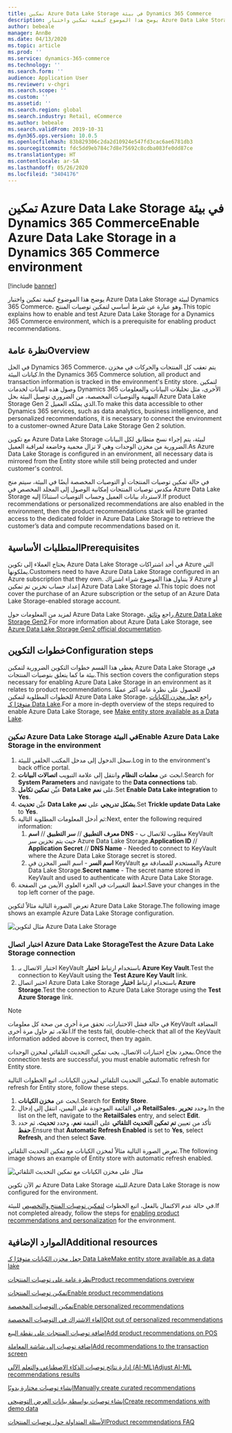 ```yaml
---
title: تمكين Azure Data Lake Storage في بيئة Dynamics 365 Commerce
description: يوضح هذا الموضوع كيفية تمكين واختبار Azure Data Lake Storage لبيئة Dynamics 365 Commerce، وهو عبارة عن شرط أساسي لتمكين توصيات المنتج.
author: bebeale
manager: AnnBe
ms.date: 04/13/2020
ms.topic: article
ms.prod: ''
ms.service: dynamics-365-commerce
ms.technology: ''
ms.search.form: ''
audience: Application User
ms.reviewer: v-chgri
ms.search.scope: ''
ms.custom: ''
ms.assetid: ''
ms.search.region: global
ms.search.industry: Retail, eCommerce
ms.author: bebeale
ms.search.validFrom: 2019-10-31
ms.dyn365.ops.version: 10.0.5
ms.openlocfilehash: 83b829306c2da2d10924e547fd3cac6ae6781db3
ms.sourcegitcommit: fdc5dd9eb784c7d8e75692c8cdba083fe0dd87ce
ms.translationtype: HT
ms.contentlocale: ar-SA
ms.lasthandoff: 05/26/2020
ms.locfileid: "3404176"
---
```

# <a name="enable-azure-data-lake-storage-in-a-dynamics-365-commerce-environment"></a><span data-ttu-id="707ef-103">تمكين Azure Data Lake Storage في بيئة Dynamics 365 Commerce</span><span class="sxs-lookup"><span data-stu-id="707ef-103">Enable Azure Data Lake Storage in a Dynamics 365 Commerce environment</span></span>

[!include [banner](includes/banner.md)]

<span data-ttu-id="707ef-104">يوضح هذا الموضوع كيفية تمكين واختبار Azure Data Lake Storage لبيئة Dynamics 365 Commerce، وهو عبارة عن شرط أساسي لتمكين توصيات المنتج.</span><span class="sxs-lookup"><span data-stu-id="707ef-104">This topic explains how to enable and test Azure Data Lake Storage for a Dynamics 365 Commerce environment, which is a prerequisite for enabling product recommendations.</span></span>

## <a name="overview"></a><span data-ttu-id="707ef-105">نظرة عامة</span><span class="sxs-lookup"><span data-stu-id="707ef-105">Overview</span></span>

<span data-ttu-id="707ef-106">في الحل Dynamics 365 Commerce، يتم تعقب كل المنتجات والحركات في مخزن كيانات البيئة.</span><span class="sxs-lookup"><span data-stu-id="707ef-106">In the Dynamics 365 Commerce solution, all product and transaction information is tracked in the environment's Entity store.</span></span> <span data-ttu-id="707ef-107">لتمكين وصول هذه البيانات لخدمات Dynamics 365 الأخرى، مثل تحليلات البيانات والمعلومات المهنية والتوصيات المخصصة، من الضروري توصيل البيئة بحل Azure Data Lake Storage Gen 2 الذي يملكه العميل.</span><span class="sxs-lookup"><span data-stu-id="707ef-107">To make this data accessible to other Dynamics 365 services, such as data analytics, business intelligence, and personalized recommendations, it is necessary to connect the environment to a customer-owned Azure Data Lake Storage Gen 2 solution.</span></span>

<span data-ttu-id="707ef-108">مع تكوين Azure Data Lake Storage لبيئة، يتم إجراء نسخ متطابق لكل البيانات الضرورية من مخزن الوحدات وهي لا تزال محمية وخاضعة لمراقبة العميل.</span><span class="sxs-lookup"><span data-stu-id="707ef-108">As Azure Data Lake Storage is configured in an environment, all necessary data is mirrored from the Entity store while still being protected and under customer's control.</span></span>

<span data-ttu-id="707ef-109">في حالة تمكين توصيات المنتجات‬ أو التوصيات المخصصة أيضًا في البيئة، سيتم منح مكدس توصيات المنتجات إمكانية الوصول إلى المجلد المخصص في Azure Data Lake Storage لاسترداد بيانات العميل وحساب التوصيات استنادًا إليه.</span><span class="sxs-lookup"><span data-stu-id="707ef-109">If product recommendations or personalized recommendations are also enabled in the environment, then the product recommendations stack will be granted access to the dedicated folder in Azure Data Lake Storage to retrieve the customer’s data and compute recommendations based on it.</span></span>

## <a name="prerequisites"></a><span data-ttu-id="707ef-110">المتطلبات الأساسية</span><span class="sxs-lookup"><span data-stu-id="707ef-110">Prerequisites</span></span>

<span data-ttu-id="707ef-111">يحتاج العملاء إلى تكوين Azure Data Lake Storage في أحد اشتراكات Azure التي يملكونها.</span><span class="sxs-lookup"><span data-stu-id="707ef-111">Customers need to have Azure Data Lake Storage configured in an Azure subscription that they own.</span></span> <span data-ttu-id="707ef-112">لا يتناول هذا الموضوع شراء اشتراك Azure أو إعداد حساب تخزين تم تمكين Azure Data Lake Storage له.</span><span class="sxs-lookup"><span data-stu-id="707ef-112">This topic does not cover the purchase of an Azure subscription or the setup of an Azure Data Lake Storage-enabled storage account.</span></span>

<span data-ttu-id="707ef-113">لمزيد من المعلومات حول Azure Data Lake Storage، راجع [ وثائق Azure Data Lake Storage Gen2](https://azure.microsoft.com/pricing/details/storage/data-lake).</span><span class="sxs-lookup"><span data-stu-id="707ef-113">For more information about Azure Data Lake Storage, see [Azure Data Lake Storage Gen2 official documentation](https://azure.microsoft.com/pricing/details/storage/data-lake).</span></span>
  
## <a name="configuration-steps"></a><span data-ttu-id="707ef-114">خطوات التكوين</span><span class="sxs-lookup"><span data-stu-id="707ef-114">Configuration steps</span></span>

<span data-ttu-id="707ef-115">يغطي هذا القسم خطوات التكوين الضرورية لتمكين Azure Data Lake Storage في بيئة ما كما يتعلق بتوصيات المنتجات.</span><span class="sxs-lookup"><span data-stu-id="707ef-115">This section covers the configuration steps necessary for enabling Azure Data Lake Storage in an environment as it relates to product recommendations.</span></span>
<span data-ttu-id="707ef-116">للحصول على نظرة عامة أكثر عمقًا للخطوات المطلوبة لتمكين Azure Data Lake Storage، راجع [جعل مخزن الكيانات‬ متوفرًا كـ Data Lake‬](../fin-ops-core/dev-itpro/data-entities/entity-store-data-lake.md).</span><span class="sxs-lookup"><span data-stu-id="707ef-116">For a more in-depth overview of the steps required to enable Azure Data Lake Storage, see [Make entity store available as a Data Lake](../fin-ops-core/dev-itpro/data-entities/entity-store-data-lake.md).</span></span>

### <a name="enable-azure-data-lake-storage-in-the-environment"></a><span data-ttu-id="707ef-117">تمكين Azure Data Lake Storage في البيئة</span><span class="sxs-lookup"><span data-stu-id="707ef-117">Enable Azure Data Lake Storage in the environment</span></span>

1. <span data-ttu-id="707ef-118">سجل الدخول إلى مدخل المكتب الخلفي للبيئة.</span><span class="sxs-lookup"><span data-stu-id="707ef-118">Log in to the environment's back office portal.</span></span>
1. <span data-ttu-id="707ef-119">ابحث عن **معلمات النظام** وانتقل إلى علامة التبويب **اتصالات البيانات**.</span><span class="sxs-lookup"><span data-stu-id="707ef-119">Search for **System Parameters** and navigate to the **Data connections** tab.</span></span> 
1. <span data-ttu-id="707ef-120">عيِّن **تمكين تكامل Data Lake** على **نعم**.</span><span class="sxs-lookup"><span data-stu-id="707ef-120">Set **Enable Data Lake integration** to **Yes**.</span></span>
1. <span data-ttu-id="707ef-121">عيِّن **تحديث Data Lake بشكل تدريجي** على **نعم**.</span><span class="sxs-lookup"><span data-stu-id="707ef-121">Set **Trickle update Data Lake** to **Yes**.</span></span>
1. <span data-ttu-id="707ef-122">ثم أدخل المعلومات المطلوبة التالية:</span><span class="sxs-lookup"><span data-stu-id="707ef-122">Next, enter the following required information:</span></span>
    1. <span data-ttu-id="707ef-123">**معرف التطبيق** // **سر التطبيق** // **اسم DNS** - مطلوب للاتصال ب KeyVault حيث يتم تخزين سر Azure Data Lake Storage.</span><span class="sxs-lookup"><span data-stu-id="707ef-123">**Application ID** // **Application Secret** // **DNS Name** - Needed to connect to KeyVault where the Azure Data Lake Storage secret is stored.</span></span>
    1. <span data-ttu-id="707ef-124">**اسم السر** - اسم السر المخزن في KeyVault والمستخدم للمصادقة مع Azure Data Lake Storage.</span><span class="sxs-lookup"><span data-stu-id="707ef-124">**Secret name** - The secret name stored in KeyVault and used to authenticate with Azure Data Lake Storage.</span></span>
1. <span data-ttu-id="707ef-125">احفظ التغييرات في الجزء العلوي الأيمن من الصفحة.</span><span class="sxs-lookup"><span data-stu-id="707ef-125">Save your changes in the top left corner of the page.</span></span>

<span data-ttu-id="707ef-126">تعرض الصورة التالية مثالاً لتكوين Azure Data Lake Storage.</span><span class="sxs-lookup"><span data-stu-id="707ef-126">The following image shows an example Azure Data Lake Storage configuration.</span></span>

![مثال لتكوين Azure Data Lake Storage](./media/exampleADLSConfig1.png)

### <a name="test-the-azure-data-lake-storage-connection"></a><span data-ttu-id="707ef-128">اختبار اتصال Azure Data Lake Storage</span><span class="sxs-lookup"><span data-stu-id="707ef-128">Test the Azure Data Lake Storage connection</span></span>

1. <span data-ttu-id="707ef-129">اختبار الاتصال بـ KeyVault باستخدام ارتباط **اختبار Azure Key Vault**.</span><span class="sxs-lookup"><span data-stu-id="707ef-129">Test the connection to KeyVault using the **Test Azure Key Vault** link.</span></span>
1. <span data-ttu-id="707ef-130">اختبر اتصال Azure Data Lake Storage باستخدام ارتباط **اختبار Azure Storage**.</span><span class="sxs-lookup"><span data-stu-id="707ef-130">Test the connection to Azure Data Lake Storage using the **Test Azure Storage** link.</span></span>

> [!NOTE]
> <span data-ttu-id="707ef-131">في حالة فشل الاختبارات، تحقق مرة أخرى من صحة كل معلومات KeyVault المضافة أعلاه، ثم حاول مرة أخرى.</span><span class="sxs-lookup"><span data-stu-id="707ef-131">If the tests fail, double-check that all of the KeyVault information added above is correct, then try again.</span></span>

<span data-ttu-id="707ef-132">بمجرد نجاح اختبارات الاتصال، يجب تمكين التحديث التلقائي لمخزن الوحدات.</span><span class="sxs-lookup"><span data-stu-id="707ef-132">Once the connection tests are successful, you must enable automatic refresh for Entity store.</span></span>

<span data-ttu-id="707ef-133">لتمكين التحديث التلقائي لمخزن الكيانات، اتبع الخطوات التالية.</span><span class="sxs-lookup"><span data-stu-id="707ef-133">To enable automatic refresh for Entity store, follow these steps.</span></span>

1. <span data-ttu-id="707ef-134">ابحث عن **مخزن الكيانات**.</span><span class="sxs-lookup"><span data-stu-id="707ef-134">Search for **Entity Store**.</span></span>
1. <span data-ttu-id="707ef-135">في القائمة الموجودة على اليمين، انتقل إلى إدخال **RetailSales**، وحدد **تحرير**.</span><span class="sxs-lookup"><span data-stu-id="707ef-135">In the list on the left, navigate to the **RetailSales** entry, and select **Edit**.</span></span>
1. <span data-ttu-id="707ef-136">تأكد من تعيين **تم تمكين التحديث التلقائي** على القيمة **نعم**، وحدد **تحديث**، ثم حدد **حفظ**.</span><span class="sxs-lookup"><span data-stu-id="707ef-136">Ensure that **Automatic Refresh Enabled** is set to **Yes**, select **Refresh**, and then select **Save**.</span></span>

<span data-ttu-id="707ef-137">تعرض الصورة التالية مثالاً لمخزن الكيانات مع تمكين التحديث التلقائي.</span><span class="sxs-lookup"><span data-stu-id="707ef-137">The following image shows an example of Entity store with automatic refresh enabled.</span></span>

![مثال على مخزن الكيانات مع تمكين التحديث التلقائي](./media/exampleADLSConfig2.png)

<span data-ttu-id="707ef-139">تم الآن تكوين Azure Data Lake Storage للبيئة.</span><span class="sxs-lookup"><span data-stu-id="707ef-139">Azure Data Lake Storage is now configured for the environment.</span></span> 

<span data-ttu-id="707ef-140">في حالة عدم الاكتمال بالفعل، اتبع الخطوات [لتمكين توصيات المنتج والتخصيص](enable-product-recommendations.md) للبيئة.</span><span class="sxs-lookup"><span data-stu-id="707ef-140">If not completed already, follow the steps for [enabling product recommendations and personalization](enable-product-recommendations.md) for the environment.</span></span>

## <a name="additional-resources"></a><span data-ttu-id="707ef-141">الموارد الإضافية</span><span class="sxs-lookup"><span data-stu-id="707ef-141">Additional resources</span></span>

[<span data-ttu-id="707ef-142">جعل مخزن الكيانات‬ متوفرًا كـ Data Lake</span><span class="sxs-lookup"><span data-stu-id="707ef-142">Make entity store available as a data lake</span></span>](../fin-ops-core/dev-itpro/data-entities/entity-store-data-lake.md)

[<span data-ttu-id="707ef-143">نظرة عامة على توصيات المنتجات</span><span class="sxs-lookup"><span data-stu-id="707ef-143">Product recommendations overview</span></span>](product-recommendations.md)

[<span data-ttu-id="707ef-144">تمكين توصيات المنتجات</span><span class="sxs-lookup"><span data-stu-id="707ef-144">Enable product recommendations</span></span>](enable-product-recommendations.md)

[<span data-ttu-id="707ef-145">تمكين التوصيات المخصصة</span><span class="sxs-lookup"><span data-stu-id="707ef-145">Enable personalized recommendations</span></span>](personalized-recommendations.md)

[<span data-ttu-id="707ef-146">إلغاء الاشتراك في التوصيات المخصصة</span><span class="sxs-lookup"><span data-stu-id="707ef-146">Opt out of personalized recommendations</span></span>](personalization-gdpr.md)

[<span data-ttu-id="707ef-147">إضافة توصيات المنتجات على نقطة البيع</span><span class="sxs-lookup"><span data-stu-id="707ef-147">Add product recommendations on POS</span></span>](product.md)

[<span data-ttu-id="707ef-148">إضافة توصيات إلى شاشة المعاملة</span><span class="sxs-lookup"><span data-stu-id="707ef-148">Add recommendations to the transaction screen</span></span>](add-recommendations-control-pos-screen.md)

[<span data-ttu-id="707ef-149">إدارة نتائج توصيات الذكاء الاصطناعي والتعلم الآلي (AI-ML)</span><span class="sxs-lookup"><span data-stu-id="707ef-149">Adjust AI-ML recommendations results</span></span>](modify-product-recommendation-results.md)

[<span data-ttu-id="707ef-150">إنشاء توصيات مختارة يدويًا</span><span class="sxs-lookup"><span data-stu-id="707ef-150">Manually create curated recommendations</span></span>](create-editorial-recommendation-lists.md)

[<span data-ttu-id="707ef-151">إنشاء توصيات بواسطة بيانات العرض التوضيحي</span><span class="sxs-lookup"><span data-stu-id="707ef-151">Create recommendations with demo data</span></span>](product-recommendations-demo-data.md)

[<span data-ttu-id="707ef-152">الأسئلة المتداولة حول توصيات المنتجات</span><span class="sxs-lookup"><span data-stu-id="707ef-152">Product recommendations FAQ</span></span>](faq-recommendations.md)
